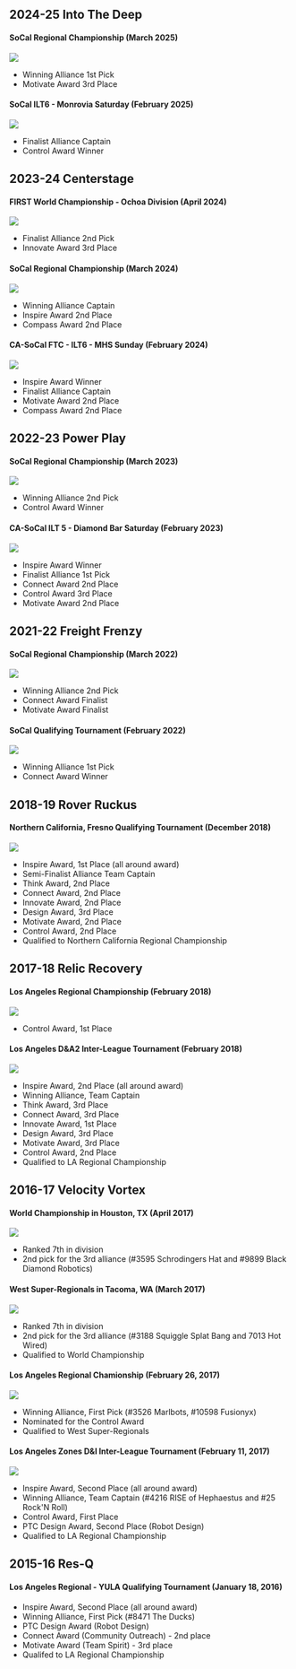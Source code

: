 ## 2024-25 Into The Deep

#### SoCal Regional Championship (March 2025)
![](src/components/awards/awards-assets/itdregionals.jpg)
- Winning Alliance 1st Pick
- Motivate Award 3rd Place

#### SoCal ILT6 - Monrovia Saturday (February 2025)
![](src/components/awards/awards-assets/itdilt.jpg)
- Finalist Alliance Captain
- Control Award Winner

## 2023-24 Centerstage

#### FIRST World Championship - Ochoa Division (April 2024)
![](src/components/awards/awards-assets/.jpeg)
- Finalist Alliance 2nd Pick
- Innovate Award 3rd Place

#### SoCal Regional Championship (March 2024)
![](src/components/awards/awards-assets/.jpeg)
- Winning Alliance Captain
- Inspire Award 2nd Place
- Compass Award 2nd Place


#### CA-SoCal FTC - ILT6 - MHS Sunday (February 2024)
![](src/components/awards/awards-assets/.jpeg)
- Inspire Award Winner
- Finalist Alliance Captain
- Motivate Award 2nd Place
- Compass Award 2nd Place

## 2022-23 Power Play

#### SoCal Regional Championship (March 2023)
![](src/components/awards/awards-assets/.jpeg)
- Winning Alliance 2nd Pick
- Control Award Winner

#### CA-SoCal ILT 5 - Diamond Bar Saturday (February 2023)
![](src/components/awards/awards-assets/.jpeg)
- Inspire Award Winner
- Finalist Alliance 1st Pick
- Connect Award 2nd Place
- Control Award 3rd Place
- Motivate Award 2nd Place

## 2021-22 Freight Frenzy

#### SoCal Regional Championship (March 2022)
![](src/components/awards/awards-assets/2022Regionals.jpeg)
- Winning Alliance 2nd Pick
- Connect Award Finalist
- Motivate Award Finalist


#### SoCal Qualifying Tournament (February 2022)
![](src/components/awards/awards-assets/2022QualsAwards.jpeg)
- Winning Alliance 1st Pick
- Connect Award Winner


## 2018-19 Rover Ruckus

#### Northern California, Fresno Qualifying Tournament (December 2018)
![](src/components/awards/awards-assets/fresnoQT2018.jpg)
- Inspire Award, 1st Place (all around award)
- Semi-Finalist Alliance Team Captain
- Think Award, 2nd Place
- Connect Award, 2nd Place
- Innovate Award, 2nd Place
- Design Award, 3rd Place
- Motivate Award, 2nd Place
- Control Award, 2nd Place
- Qualified to Northern California Regional Championship



## 2017-18 Relic Recovery

#### Los Angeles Regional Championship (February 2018)
![](src/components/awards/awards-assets/laRegional2018.jpg)
- Control Award, 1st Place

#### Los Angeles D&amp;A2 Inter-League Tournament (February 2018)
![](src/components/awards/awards-assets/iLT2018.jpg)
- Inspire Award, 2nd Place (all around award)
- Winning Alliance, Team Captain
- Think Award, 3rd Place
- Connect Award, 3rd Place
- Innovate Award, 1st Place
- Design Award, 3rd Place
- Motivate Award, 3rd Place
- Control Award, 2nd Place
- Qualified to LA Regional Championship


## 2016-17 Velocity Vortex

#### World Championship in Houston, TX (April 2017)
![](src/components/awards/awards-assets/worlds2017.jpg)
- Ranked 7th in division
- 2nd pick for the 3rd alliance (#3595 Schrodingers Hat and #9899 Black Diamond Robotics)

#### West Super-Regionals in Tacoma, WA (March 2017)
![](src/components/awards/awards-assets/superReg2017.jpg)
- Ranked 7th in division
- 2nd pick for the 3rd alliance (#3188 Squiggle Splat Bang and 7013 Hot Wired)
- Qualified to World Championship

#### Los Angeles Regional Chamionship (February 26, 2017)
![](src/components/awards/awards-assets/laRegionals2017.jpg)
- Winning Alliance, First Pick (#3526 Marlbots, #10598 Fusionyx)
- Nominated for the Control Award
- Qualified to West Super-Regionals

#### Los Angeles Zones D&amp;I Inter-League Tournament (February 11, 2017)
![](src/components/awards/awards-assets/iLT2017.jpg)
- Inspire Award, Second Place (all around award)
- Winning Alliance, Team Captain (#4216 RISE of Hephaestus and #25 Rock'N Roll)
- Control Award, First Place
- PTC Design Award, Second Place (Robot Design)
- Qualified to LA Regional Championship

## 2015-16 Res-Q

#### Los Angeles Regional - YULA Qualifying Tournament (January 18, 2016)
- Inspire Award, Second Place (all around award)
- Winning Alliance, First&nbsp;Pick (#8471 The Ducks)
- PTC Design Award (Robot Design)
- Connect Award (Community Outreach) - 2nd place
- Motivate Award (Team Spirit) - 3rd place
- Qualifed to LA Regional Championship
